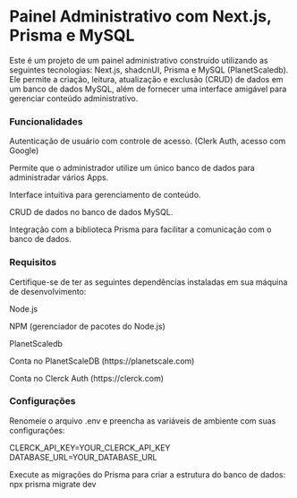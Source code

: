 <h1>Painel Administrativo com Next.js, Prisma e MySQL</h1>
<p>Este é um projeto de um painel administrativo construído utilizando as seguintes tecnologias: Next.js, shadcnUI, Prisma e MySQL (PlanetScaledb). Ele permite a criação, leitura, atualização e exclusão (CRUD) de dados em um banco de dados MySQL, além de fornecer uma interface amigável para gerenciar conteúdo administrativo.</p>

<h3>Funcionalidades</h3>
<p>Autenticação de usuário com controle de acesso. (Clerk Auth, acesso com Google)</p>
<p>Permite que o administrador utilize um único banco de dados para administradar vários Apps.</p>
<p>Interface intuitiva para gerenciamento de conteúdo.</p>
<p>CRUD de dados no banco de dados MySQL.</p>
<p>Integração com a biblioteca Prisma para facilitar a comunicação com o banco de dados.</p>

<h3>Requisitos</h3>

<p>Certifique-se de ter as seguintes dependências instaladas em sua máquina de desenvolvimento:</p>
<p>Node.js</p>
<p>NPM (gerenciador de pacotes do Node.js)</p>
<p>PlanetScaledb</p>
<p>Conta no PlanetScaleDB (https://planetscale.com)</p>
<p>Conta no Clerck Auth (https://clerck.com)</p>

<h3>Configurações</h3>

<p>Renomeie o arquivo .env e preencha as variáveis de ambiente com suas configurações:</p>
<p>CLERCK_API_KEY=YOUR_CLERCK_API_KEY <br/>
DATABASE_URL=YOUR_DATABASE_URL</p>

<p>
  Execute as migrações do Prisma para criar a estrutura do banco de dados:<br/>
  npx prisma migrate dev
</p>
